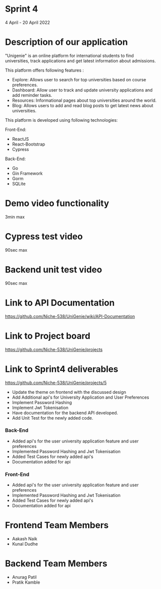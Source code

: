 # Sprint 4
4 April - 20 April 2022

# Description of our application
"Unigenie" is an online platform for international students to find universities, track applications and get latest information about admissions.

This platform offers following features :
<ul>
  <li>Explore: Allows user to search for top universities based on course preferences.</li>  
  <li>Dashboard: Allow user to track and update university applications and add reminder tasks. </li>
  <li>Resources: Informational pages about top universities around the world. </li>
  <li>Blog: Allows users to add and read blog posts to get latest news about universities.</li>
</ul>

This platform is developed using following technologies:

Front-End:
<ul>
  <li>ReactJS</li>
  <li>React-Bootstrap</li>
  <li>Cypress</li>
</ul>

Back-End:
<ul>
  <li>Go</li>
  <li>Gin Framework</li>
  <li>Gorm</li>
  <li>SQLite</li>
</ul>

# Demo video functionality 
 3min max

# Cypress test video
 90sec max

# Backend unit test video
90sec max

# Link to API Documentation
https://github.com/Niche-538/UniGenie/wiki/API-Documentation

# Link to Project board
https://github.com/Niche-538/UniGenie/projects

# Link to Sprint4 deliverables

https://github.com/Niche-538/UniGenie/projects/5

<ul>
  <li>Update the theme on frontend with the discussed design</li>
  <li>Add Additional api's for University Application and User Preferences</li>
  <li>Implement Password Hashing</li>
  <li>Implement Jwt Tokenisation</li>
  <li>Have documentation for the backend API developed.</li>
  <li>Add Unit Test for the newly added code.</li>
</ul>

### Back-End
<ul>
  <li>Added api's for the user university application feature and user preferences</li>
  <li>Implemented Password Hashing and Jwt Tokenisation</li>
  <li>Added Test Cases for newly added api's</li>
  <li>Documentation added for api</li>
</ul>

### Front-End
<ul>
  <li>Added api's for the user university application feature and user preferences</li>
  <li>Implemented Password Hashing and Jwt Tokenisation</li>
  <li>Added Test Cases for newly added api's</li>
  <li>Documentation added for api</li>
</ul>


# Frontend Team Members
<ul>
  <li>Aakash Naik</li>
  <li>Kunal Dudhe</li>
</ul>

# Backend Team Members
<ul>
  <li>Anurag Patil</li>
  <li>Pratik Kamble</li>
</ul>
